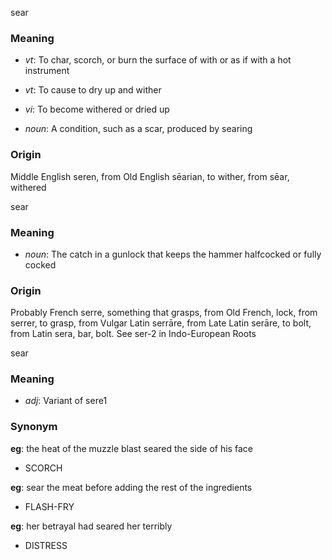 sear
### Meaning
+ _vt_: To char, scorch, or burn the surface of with or as if with a hot instrument
+ _vt_: To cause to dry up and wither
+ _vi_: To become withered or dried up

+ _noun_: A condition, such as a scar, produced by searing

### Origin

Middle English seren, from Old English sēarian, to wither, from sēar, withered

sear
### Meaning
+ _noun_: The catch in a gunlock that keeps the hammer halfcocked or fully cocked

### Origin

Probably French serre, something that grasps, from Old French, lock, from serrer, to grasp, from Vulgar Latin serrāre, from Late Latin serāre, to bolt, from Latin sera, bar, bolt. See ser-2 in Indo-European Roots

sear
### Meaning
+ _adj_: Variant of sere1

### Synonym

__eg__: the heat of the muzzle blast seared the side of his face

+ SCORCH

__eg__: sear the meat before adding the rest of the ingredients

+ FLASH-FRY

__eg__: her betrayal had seared her terribly

+ DISTRESS


